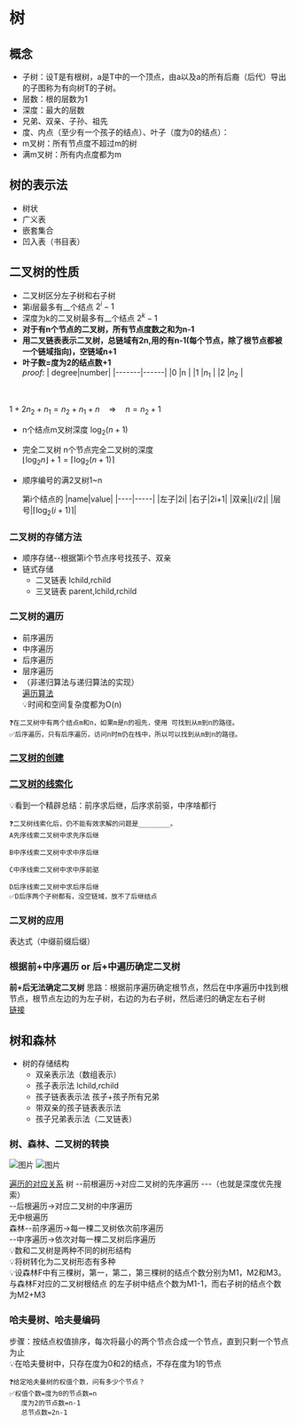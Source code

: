 # 树

## 概念
* 子树：设T是有根树，a是T中的一个顶点，由a以及a的所有后裔（后代）导出的子图称为有向树T的子树。
* 层数：根的层数为1
* 深度：最大的层数
* 兄弟、双亲、子孙、祖先
* 度、内点（至少有一个孩子的结点）、叶子（度为0的结点）：
* m叉树：所有节点度不超过m的树
* 满m叉树：所有内点度都为m

## 树的表示法
* 树状
* 广义表
* 嵌套集合
* 凹入表（书目表）

## 二叉树的性质
* 二叉树区分左子树和右子树
* 第i层最多有__个结点
  $2^i - 1$
* 深度为k的二叉树最多有__个结点
  $2^k - 1$
* **对于有n个节点的二叉树，所有节点度数之和为n-1**
* **用二叉链表表示二叉树，总链域有2n,用的有n-1(每个节点，除了根节点都被一个链域指向)，空链域n+1**
* **叶子数=度为2的结点数+1**  
  *proof*:
  | degree|number| 
  |-------|------|
  |0    |n     |
  |1    |$n_1$ |
  |2    |$n_2$ | 

<br> 

$1+2n_2+n_1=n_2+n_1+n \quad \Rightarrow \quad n=n_2+1$

- n个结点m叉树深度
  $\log_{2}(n+1)$

- 完全二叉树
  n个节点完全二叉树的深度  
  $\lfloor \log_2n \rfloor+1=\lceil \log_2(n+1) \rceil$

- 顺序编号的满2叉树1~n

  第i个结点的
  |name|value|
  |----|-----|
  |左子|2i|
  |右子|2i+1|
  |双亲|$\lfloor i/2 \rfloor$|
  |层号|$\lceil \log_{2}(i+1) \rceil$|



### 二叉树的存储方法
  - 顺序存储--根据第i个节点序号找孩子、双亲
  - 链式存储
     * 二叉链表 lchild,rchild
     * 三叉链表 parent,lchild,rchild  
  
### 二叉树的遍历
  * 前序遍历
  * 中序遍历
  * 后序遍历
  * 层序遍历
  * （非递归算法与递归算法的实现）   
  [遍历算法](https://www.cnblogs.com/kangna/p/11846154.html)   
💡时间和空间复杂度都为O(n)   
~~~
❓在二叉树中有两个结点m和n，如果m是n的祖先，使用 可找到从m到n的路径。
✅后序遍历，只有后序遍历，访问n时m仍在栈中，所以可以找到从m到n的路径。  
~~~
### [二叉树的创建](https://blog.csdn.net/weixin_42777504/article/details/103413314)

### [二叉树的线索化](https://blog.csdn.net/c18219227162/article/details/50188579)
💡看到一个精辟总结：前序求后继，后序求前驱，中序啥都行
~~~
❓二叉树线索化后，仍不能有效求解的问题是________。
A先序线索二叉树中求先序后继  

B中序线索二叉树中求中序后继  

C中序线索二叉树中求中序前驱   

D后序线索二叉树中求后序后继  
✅D后序两个子树都有，没空链域，放不了后继结点
~~~
### 二叉树的应用
  表达式（中缀前缀后缀） 

### 根据前+中序遍历 or 后+中遍历确定二叉树
  **前+后无法确定二叉树**
  思路：根据前序遍历确定根节点，然后在中序遍历中找到根节点，根节点左边的为左子树，右边的为右子树，然后递归的确定左右子树   
  [链接](https://blog.csdn.net/seveny_/article/details/82745802)   

## 树和森林
* 树的存储结构
  * 双亲表示法（数组表示）
  * 孩子表示法 lchild,rchild
  * 孩子链表表示法 孩子+孩子所有兄弟
  * 带双亲的孩子链表表示法
  * 孩子兄弟表示法（二叉链表）

### 树、森林、二叉树的转换
![图片](trans1.bmp)
![图片](trans2.bmp)

[遍历的对应关系](https://blog.csdn.net/weixin_44775255/article/details/120654059)
树  --前根遍历->对应二叉树的先序遍历 ---（也就是深度优先搜索）   
    --后根遍历->对应二叉树的中序遍历    
    无中根遍历    
森林--前序遍历->每一棵二叉树依次前序遍历  
    --中序遍历->依次对每一棵二叉树后序遍历   
💡数和二叉树是两种不同的树形结构  
💡将树转化为二叉树形态有多种  
💡设森林F中有三棵树，第一，第二，第三棵树的结点个数分别为M1，M2和M3。与森林F对应的二叉树根结点 的左子树中结点个数为M1-1，而右子树的结点个数为M2+M3  
### 哈夫曼树、哈夫曼编码
步骤：按结点权值排序，每次将最小的两个节点合成一个节点，直到只剩一个节点为止   
💡在哈夫曼树中，只存在度为0和2的结点，不存在度为1的节点  
~~~
❓给定哈夫曼树的权值个数，问有多少个节点？
✅权值个数=度为0的节点数=n
   度为2的节点数=n-1
   总节点数=2n-1
~~~